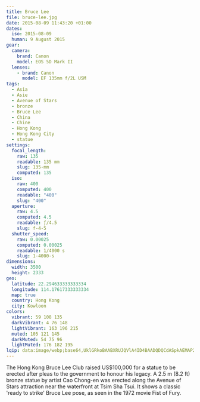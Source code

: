 ```yaml
---
title: Bruce Lee
file: bruce-lee.jpg
date: 2015-08-09 11:43:20 +01:00
dates:
  iso: 2015-08-09
  human: 9 August 2015
gear:
  camera:
    brand: Canon
    model: EOS 5D Mark II
  lenses:
    - brand: Canon
      model: EF 135mm f/2L USM
tags:
  - Asia
  - Asie
  - Avenue of Stars
  - bronze
  - Bruce Lee
  - China
  - Chine
  - Hong Kong
  - Hong Kong City
  - statue
settings:
  focal_length:
    raw: 135
    readable: 135 mm
    slug: 135-mm
    computed: 135
  iso:
    raw: 400
    computed: 400
    readable: "400"
    slug: "400"
  aperture:
    raw: 4.5
    computed: 4.5
    readable: ƒ/4.5
    slug: f-4-5
  shutter_speed:
    raw: 0.00025
    computed: 0.00025
    readable: 1/4000 s
    slug: 1-4000-s
dimensions:
  width: 3500
  height: 2333
geo:
  latitude: 22.294633333333334
  longitude: 114.17617333333334
  map: true
  country: Hong Kong
  city: Kowloon
colors:
  vibrant: 59 108 135
  darkVibrant: 4 76 148
  lightVibrant: 163 196 215
  muted: 105 121 145
  darkMuted: 54 75 96
  lightMuted: 176 182 195
lqip: data:image/webp;base64,UklGRkoBAABXRUJQVlA4ID4BAADQDQCdASpkAEMAP2miwVizrK+lMzMdsnAtCWUAzCHg5q6/iaY6P3s5RheYkbHPweAIpl/2UhRRvxrOhp7HExycViAhTtSosBCa2M4uhzKj1vITFgtUd1m5Mz6Y4irAkeiSZSKZok7YXAxCnhL/5C0z8Rt4J2oYAAD+q0/AYqhM/qQWjHvzi+GgZK/gnlE17/78GFZtAyc2Z1LP+CVLHd30DuWkypsPoW8yz71RAG97ABUyzbLOdVRezkyL8jHrwv3VUOL1fF6tJcDavAm7/qLJ3a3JpJ4MzXOjlN35xFB25OQFLXn2QMdimH6lzVj7p+My0WNcSpXJ1ejycJ0bUgraZ42u4epRxxgsVQJACJLIlrDGWrFlbywPqZZy4iaL/jOIYKw+7lB0nO9KQRAzuALfYOo54mVzT+JkPDMAAAA=
---
```


The Hong Kong Bruce Lee Club raised US$100,000 for a statue to be erected after pleas to the government to honour his legacy. A 2.5 m (8.2 ft) bronze statue by artist Cao Chong-en was erected along the Avenue of Stars attraction near the waterfront at Tsim Sha Tsui. It shows a classic 'ready to strike' Bruce Lee pose, as seen in the 1972 movie Fist of Fury.
